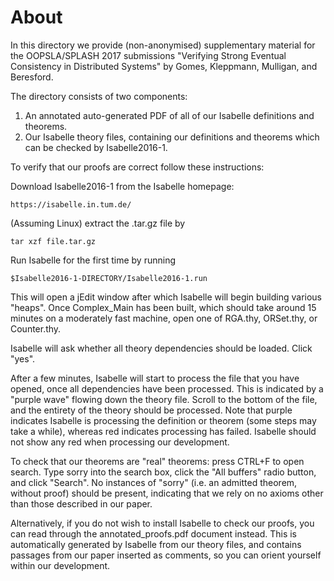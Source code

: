 # About

In this directory we provide (non-anonymised) supplementary material for the
OOPSLA/SPLASH 2017 submissions "Verifying Strong Eventual Consistency in
Distributed Systems" by Gomes, Kleppmann, Mulligan, and Beresford.

The directory consists of two components:

  1. An annotated auto-generated PDF of all of our Isabelle definitions and theorems.
  2. Our Isabelle theory files, containing our definitions and theorems which can be
     checked by Isabelle2016-1.

To verify that our proofs are correct follow these instructions:

Download Isabelle2016-1 from the Isabelle homepage:

    https://isabelle.in.tum.de/

(Assuming Linux) extract the .tar.gz file by

    tar xzf file.tar.gz

Run Isabelle for the first time by running

    $Isabelle2016-1-DIRECTORY/Isabelle2016-1.run

This will open a jEdit window after which Isabelle will begin building various
"heaps".  Once Complex_Main has been built, which should take around 15 minutes on
a moderately fast machine, open one of RGA.thy, ORSet.thy, or Counter.thy.

Isabelle will ask whether all theory dependencies should be loaded.  Click "yes".

After a few minutes, Isabelle will start to process the file that you have opened,
once all dependencies have been processed.  This is indicated by a "purple wave"
flowing down the theory file.  Scroll to the bottom of the file, and the entirety
of the theory should be processed.  Note that purple indicates Isabelle is processing
the definition or theorem (some steps may take a while), whereas red indicates
processing has failed.  Isabelle should not show any red when processing our
development.

To check that our theorems are "real" theorems: press CTRL+F to open search.  Type
sorry into the search box, click the "All buffers" radio button, and click "Search".
No instances of "sorry" (i.e. an admitted theorem, without proof) should be present,
indicating that we rely on no axioms other than those described in our paper.

Alternatively, if you do not wish to install Isabelle to check our proofs, you can
read through the annotated_proofs.pdf document instead.  This is automatically
generated by Isabelle from our theory files, and contains passages from our paper
inserted as comments, so you can orient yourself within our development.
     